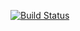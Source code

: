 [![Build Status](https://travis-ci.com/JohnSkelton/tut4.svg?branch=master)](https://travis-ci.com/JohnSkelton/tut4)
